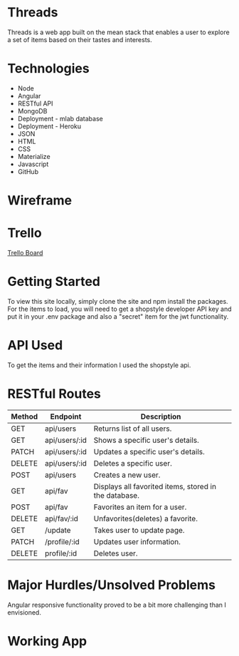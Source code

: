 # Threads

Threads is a web app built on the mean stack that enables a user to explore a set of items based on their tastes and interests.

# Technologies
* Node
* Angular
* RESTful API
* MongoDB
* Deployment - mlab database
* Deployment - Heroku
* JSON
* HTML
* CSS
* Materialize
* Javascript
* GitHub

# Wireframe


# Trello

[Trello Board](https://trello.com/b/siALsV5D/wdi-p4-threads)

# Getting Started

To view this site locally, simply clone the site and npm install the packages. For the items to load, you will need to get a shopstyle developer API key and put it in your .env package and also a "secret" item for the jwt functionality.

# API Used

To get the items and their information I used the shopstyle api.

# RESTful Routes
|Method|Endpoint|Description|
|------|--------|-----------|
|GET|api/users|Returns list of all users.|
|GET|api/users/:id|Shows a specific user's details.|
|PATCH|api/users/:id|Updates a specific user's details.|
|DELETE|api/users/:id|Deletes a specific user.|
|POST|api/users|Creates a new user.|
|GET|api/fav|Displays all favorited items, stored in the database.|
|POST|api/fav|Favorites an item for a user.|
|DELETE|api/fav/:id|Unfavorites(deletes) a favorite.|
|GET|/update|Takes user to update page.|
|PATCH|/profile/:id|Updates user information.|
|DELETE|profile/:id|Deletes user.|

# Major Hurdles/Unsolved Problems

Angular responsive functionality proved to be a bit more challenging than I envisioned.

# Working App
